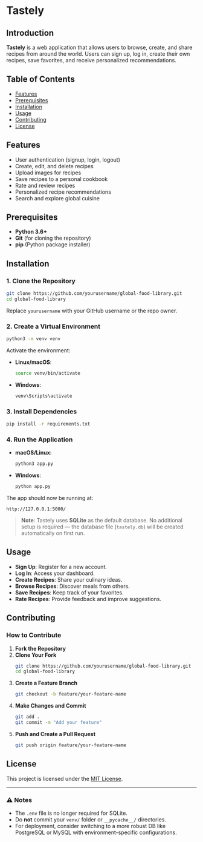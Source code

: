 # Tastely

## Introduction

**Tastely** is a web application that allows users to browse, create, and share recipes from around the world. Users can sign up, log in, create their own recipes, save favorites, and receive personalized recommendations.

## Table of Contents

- [Features](#features)
- [Prerequisites](#prerequisites)
- [Installation](#installation)
- [Usage](#usage)
- [Contributing](#contributing)
- [License](#license)

## Features

- User authentication (signup, login, logout)
- Create, edit, and delete recipes
- Upload images for recipes
- Save recipes to a personal cookbook
- Rate and review recipes
- Personalized recipe recommendations
- Search and explore global cuisine

## Prerequisites

- **Python 3.6+**
- **Git** (for cloning the repository)
- **pip** (Python package installer)

## Installation

### 1. Clone the Repository

```bash
git clone https://github.com/yourusername/global-food-library.git
cd global-food-library
```

Replace `yourusername` with your GitHub username or the repo owner.

### 2. Create a Virtual Environment

```bash
python3 -m venv venv
```

Activate the environment:

- **Linux/macOS**:
  ```bash
  source venv/bin/activate
  ```
- **Windows**:
  ```cmd
  venv\Scripts\activate
  ```

### 3. Install Dependencies

```bash
pip install -r requirements.txt
```

### 4. Run the Application

- **macOS/Linux**:
  ```bash
  python3 app.py
  ```

- **Windows**:
  ```cmd
  python app.py
  ```

The app should now be running at:

```
http://127.0.0.1:5000/
```

> **Note**: Tastely uses **SQLite** as the default database. No additional setup is required — the database file (`tastely.db`) will be created automatically on first run.

## Usage

- **Sign Up**: Register for a new account.
- **Log In**: Access your dashboard.
- **Create Recipes**: Share your culinary ideas.
- **Browse Recipes**: Discover meals from others.
- **Save Recipes**: Keep track of your favorites.
- **Rate Recipes**: Provide feedback and improve suggestions.

## Contributing

### How to Contribute

1. **Fork the Repository**
2. **Clone Your Fork**
   ```bash
   git clone https://github.com/yourusername/global-food-library.git
   cd global-food-library
   ```
3. **Create a Feature Branch**
   ```bash
   git checkout -b feature/your-feature-name
   ```
4. **Make Changes and Commit**
   ```bash
   git add .
   git commit -m "Add your feature"
   ```
5. **Push and Create a Pull Request**
   ```bash
   git push origin feature/your-feature-name
   ```

## License

This project is licensed under the [MIT License](LICENSE).

---

### ⚠️ Notes

- The `.env` file is no longer required for SQLite.
- Do **not** commit your `venv/` folder or `__pycache__/` directories.
- For deployment, consider switching to a more robust DB like PostgreSQL or MySQL with environment-specific configurations.
